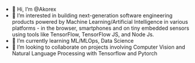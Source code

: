 - 👋 Hi, I’m @Akorex
- 👀 I’m interested in building next-generation software engineering products powered by Machine Learning/Artificial Intelligence in various platforms - in the browser, smartphones and on tiny embedded sensors using tools like TensorFlow, TensorFlow JS, and Node Js.
- 🌱 I’m currently learning ML/MLOps, Data Science
- 💞️ I’m looking to collaborate on projects involving Computer Vision and Natural Language Processing with Tensorflow and Pytorch


<!---
Akorex/Akorex is a ✨ special ✨ repository because its `README.md` (this file) appears on your GitHub profile.
You can click the Preview link to take a look at your changes.
--->
